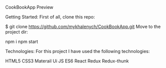 CookBookApp
Preview 

Getting Started:
First of all, clone this repo:

$ git clone https://github.com/mykhalenych/CookBookApp.git
Move to the project dir:

npm i
npm start


Technologies:
For this project I have used the following technologies:

HTML5
CSS3
Materail Ui
JS ES6
React
Redux
Redux-thunk